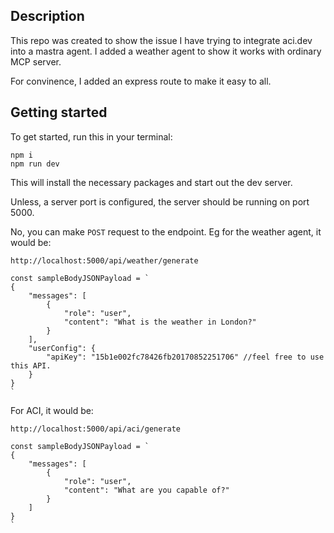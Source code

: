 ## Description

This repo was created to show the issue I have trying to integrate aci.dev into a mastra agent. I added a weather agent to show it works with ordinary MCP server.

For convinence, I added an express route to make it easy to all.

## Getting started

To get started, run this in your terminal:

```
npm i
npm run dev
```

This will install the necessary packages and start out the dev server.

Unless, a server port is configured, the server should be running on port 5000.

No, you can make `POST` request to the endpoint. Eg for the weather agent, it would be:

```
http://localhost:5000/api/weather/generate

const sampleBodyJSONPayload = `
{
    "messages": [
        {
            "role": "user",
            "content": "What is the weather in London?"
        }
    ],
    "userConfig": {
        "apiKey": "15b1e002fc78426fb20170852251706" //feel free to use this API.
    }
}
`

```

For ACI, it would be:

```
http://localhost:5000/api/aci/generate

const sampleBodyJSONPayload = `
{
    "messages": [
        {
            "role": "user",
            "content": "What are you capable of?"
        }
    ]
}
`
```
